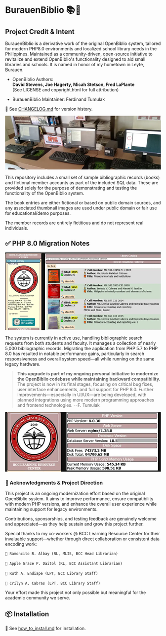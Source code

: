 # BurauenBiblio 📚🌴

## Project Credit & Intent

BurauenBiblio is a derivative work of the original OpenBiblio system, tailored for modern PHP8.0 environments and localized school library needs in the Philippines.
Maintained as a community-driven, open-source initiative to revitalize and extend OpenBiblio's functionality designed to aid small libraries and schools.
It is named in honor of my hometown in Leyte, Burauen.

- OpenBiblio Authors:  
  **David Stevens, Joe Hagerty, Micah Stetson, Fred LaPlante**  
  (See LICENSE and copyright.html for full attribution)

- BurauenBiblio Maintainer: Ferdinand Tumulak 

📌 See [CHANGELOG.md](./CHANGELOG.md) for version history.

![Homepage](./readme_assets/opac_system2.webp "OpenBiblio Homepage")

This repository includes a small set of sample bibliographic records (books) and fictional member accounts as part of the included SQL data.
These are provided solely for the purpose of demonstrating and testing the functionality of the OpenBiblio system.

The book entries are either fictional or based on public domain sources, and any associated thumbnail images are used under public domain or fair use for educational/demo purposes.

The member records are entirely fictitious and do not represent real individuals.

## ✅ PHP 8.0 Migration Notes

![Homepage](./readme_assets/actual_use_case_2.webp "OpenBiblio Homepage")

The system is currently in active use, handling bibliographic search requests from both students and faculty. It manages a collection of nearly 5,000 bibliographic records. Migrating the application from PHP 5.7 to PHP 8.0 has resulted in notable performance gains, particularly in search responsiveness and overall system speed—all while running on the same legacy hardware.

> **This upgrade is part of my ongoing personal initiative to modernize the OpenBiblio codebase while maintaining backward compatibility.** The project is now in its final stages, focusing on critical bug fixes, user interface enhancements, and full support for PHP 8.0. Further improvements—especially in UI/UX—are being developed, with planned integrations using more modern programming approaches and frontend technologies. --F. Tumulak

![Homepage](./readme_assets/actual_use_case.webp "OpenBiblio Homepage")

### 🙌 Acknowledgments & Project Direction

This project is an ongoing modernization effort based on the original OpenBiblio system. It aims to improve performance, ensure compatibility with modern PHP versions, and enhance the overall user experience while maintaining support for legacy environments.

Contributions, sponsorships, and testing feedback are genuinely welcome and appreciated—as they help sustain and grow this project further.

Special thanks to my co-workers @ BCC Learning Resource Center for their invaluable support—whether through direct collaboration or consistent data encoding work:

    🍟 Ramoncito R. Albay (RL, MLIS, BCC Head Librarian)

    🍎 Apple Grace P. Daitol (RL, BCC Assistant Librarian)
 
    🍊 Ruth A. Endiape (LPT, BCC Library Staff)

    🍓 Crilyn A. Cabras (LPT, BCC Library Staff)

Your effort made this project not only possible but meaningful for the academic community we serve.

## 📦 Installation

📌 See [how_to_install.md](./how_to_install.md) for installation.
